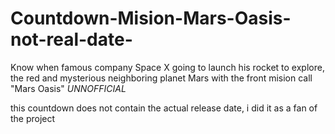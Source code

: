 # Countdown-Mision-Mars-Oasis-not-real-date-
Know when famous company Space X going to launch his rocket to explore, the red and mysterious neighboring planet Mars with the front mision call "Mars Oasis" *UNNOFFICIAL*

this countdown does not contain the actual release date, i did it as a fan of the project

